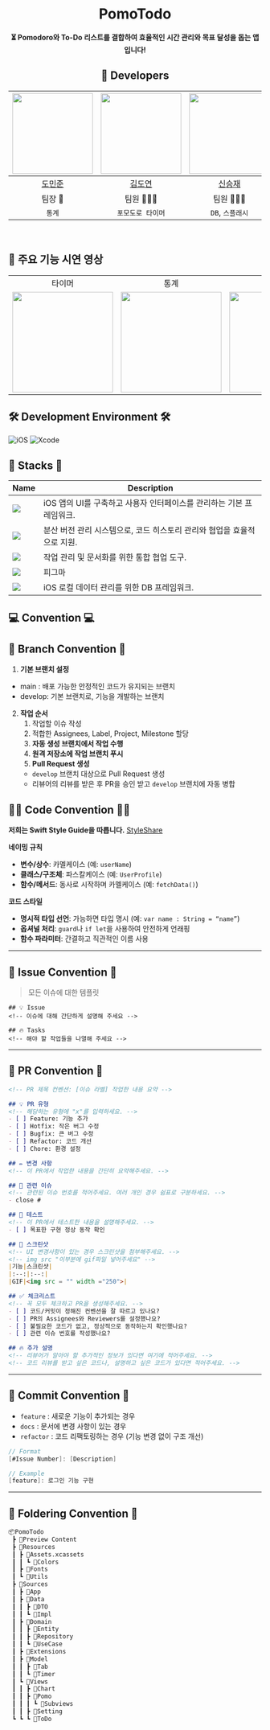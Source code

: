 <div align=center>

# PomoTodo
**⏳ Pomodoro와 To-Do 리스트를 결합하여 효율적인 시간 관리와 목표 달성을 돕는 앱입니다!**

## 🍎 Developers
<img width="160px" src="https://avatars.githubusercontent.com/u/132960058?v=4"/> | <img width="160px" src="https://avatars.githubusercontent.com/u/80318425?v=4"/> | <img width="160px" src="https://avatars.githubusercontent.com/u/68256612?v=4"/> | <img width="160px" src="https://avatars.githubusercontent.com/u/55975937?v=4"/> |
|:-----:|:-----:|:-----:|:-----:|
| [도민준](https://github.com/aado97) | [김도연](https://github.com/doyeonk429) | [신승재](https://github.com/Monfi98) | [심근웅](https://github.com/GeunwoongSim) |
|팀장 👑|팀원 👨🏻‍💻|팀원 👨🏻‍💻|팀원 👨🏻‍💻|
|`통계`|`포모도로 타이머`| `DB`, `스플래시` |`투두 리스트`, `세팅`|
</div>
<br/>

## 🎥 주요 기능 시연 영상

<table>
  <tr>
    <td align="center">타이머</td>
    <td align="center">통계</td>
    <td align="center">투두리스트</td>
    <td align="center">세팅</td>
  </tr>
  <tr>
    <td>
      <img src="" width="200">
    </td>
    <td>
      <img src="" width="200">
    </td>
    <td>
      <img src="" width="200">
    </td>
    <td>
      <img src="" width="200">
    </td>
  </tr>
</table>

## 🛠️ Development Environment 🛠️
![iOS](https://img.shields.io/badge/iOS-000000?style=for-the-badge&logo=ios&logoColor=white)
![Xcode](https://img.shields.io/badge/Xcode-007ACC?style=for-the-badge&logo=Xcode&logoColor=white)

## 🥞 Stacks 🥞
| Name          | Description   |
| ------------  | ------------- |
| <img src="https://img.shields.io/badge/Swift-F05138?style=flat&logo=Swift&logoColor=white"> | iOS 앱의 UI를 구축하고 사용자 인터페이스를 관리하는 기본 프레임워크.|
| <img src="https://img.shields.io/badge/-Git-F05032?style=flat&logo=git&logoColor=white"> | 분산 버전 관리 시스템으로, 코드 히스토리 관리와 협업을 효율적으로 지원.|
| <img src="https://img.shields.io/badge/-Notion-000000?style=flat&logo=notion&logoColor=white"> | 작업 관리 및 문서화를 위한 통합 협업 도구.|
| <img src="https://img.shields.io/badge/-figma-5856D6?style=flat&logo=figma&logoColor=white"> | 피그마 |
| <img src="https://img.shields.io/badge/Swift-252323?style=flat&logo=Swift&logoColor=white"> | iOS 로컬 데이터 관리를 위한 DB 프레임워크.|

## 💻 Convention 💻

## 🌲 Branch Convention 🌲
1. **기본 브랜치 설정**
- main : 배포 가능한 안정적인 코드가 유지되는 브랜치
- develop: 기본 브랜치로, 기능을 개발하는 브랜치

2. **작업 순서**
   1. 작업할 이슈 작성
   2. 적합한 Assignees, Label, Project, Milestone 할당
   3. **자동 생성 브랜치에서 작업 수행**
   4. **원격 저장소에 작업 브랜치 푸시**
   5. **Pull Request 생성**
   - `develop` 브랜치 대상으로 Pull Request 생성
   - 리뷰어의 리뷰를 받은 후 PR을 승인 받고 `develop` 브랜치에 자동 병합


## 🧑‍💻 Code Convention 🧑‍💻
**저희는 Swift Style Guide을 따릅니다.**
[StyleShare](https://github.com/StyleShare/swift-style-guide?tab=readme-ov-file#%EB%93%A4%EC%97%AC%EC%93%B0%EA%B8%B0-%EB%B0%8F-%EB%9D%84%EC%96%B4%EC%93%B0%EA%B8%B0)

**네이밍 규칙**

- **변수/상수**: 카멜케이스 (예: `userName`)
- **클래스/구조체**: 파스칼케이스 (예: `UserProfile`)
- **함수/메서드**: 동사로 시작하며 카멜케이스 (예: `fetchData()`)

 **코드 스타일**

- **명시적 타입 선언**: 가능하면 타입 명시 (예: `var name : String = “name”`)
- **옵셔널 처리**: `guard`나 `if let`을 사용하여 안전하게 언래핑
- **함수 파라미터**: 간결하고 직관적인 이름 사용
---
## 💬 Issue Convention 💬
> 모든 이슈에 대한 템플릿
```
## 💡 Issue
<!-- 이슈에 대해 간단하게 설명해 주세요 -->

## 🔥 Tasks
<!-- 해야 할 작업들을 나열해 주세요 -->
```
---
## 🫷 PR Convention 🫸
```markdown
<!-- PR 제목 컨벤션: [이슈 라벨] 작업한 내용 요약 -->

## 💡 PR 유형
<!-- 해당하는 유형에 "x"를 입력하세요. -->
- [ ] Feature: 기능 추가
- [ ] Hotfix: 작은 버그 수정
- [ ] Bugfix: 큰 버그 수정
- [ ] Refactor: 코드 개선
- [ ] Chore: 환경 설정

## ✏️ 변경 사항
<!-- 이 PR에서 작업한 내용을 간단히 요약해주세요. -->

## 🚨 관련 이슈
<!-- 관련된 이슈 번호를 적어주세요. 여러 개인 경우 쉼표로 구분하세요. -->
- close #

## 🧪 테스트
<!-- 이 PR에서 테스트한 내용을 설명해주세요. -->
- [ ] 목표한 구현 정상 동작 확인

## 🎨 스크린샷
<!-- UI 변경사항이 있는 경우 스크린샷을 첨부해주세요. -->
<!-- img src "이부분에 gif파일 넣어주세요" -->
|기능|스크린샷|
|:--:|:--:|
|GIF|<img src = "" width ="250">|

## ✅ 체크리스트
<!-- 꼭 모두 체크하고 PR을 생성해주세요. -->
- [ ] 코드/커밋이 정해진 컨벤션을 잘 따르고 있나요?
- [ ] PR의 Assignees와 Reviewers를 설정했나요?
- [ ] 불필요한 코드가 없고, 정상적으로 동작하는지 확인했나요?
- [ ] 관련 이슈 번호를 작성했나요?

## 🔥 추가 설명
<!-- 리뷰어가 알아야 할 추가적인 정보가 있다면 여기에 적어주세요. -->
<!-- 코드 리뷰를 받고 싶은 코드나, 설명하고 싶은 코드가 있다면 적어주세요. -->
```
---
## 🙏 Commit Convention 🙏

- `feature` : 새로운 기능이 추가되는 경우
- `docs` :  문서에 변경 사항이 있는 경우
- `refactor` : 코드 리팩토링하는 경우 (기능 변경 없이 구조 개선)

```swift
// Format
[#Issue Number]: [Description]

// Example
[feature]: 로그인 기능 구현
```
---
## 📁 Foldering Convention 📁
```markdown
📦PomoTodo
 ┣ 📂Preview Content
 ┣ 📂Resources
 ┃ ┣ 📂Assets.xcassets
 ┃ ┃ ┗ 📂Colors
 ┃ ┣ 📂Fonts
 ┃ ┗ 📂Utils
 ┣ 📂Sources
 ┃ ┣ 📂App
 ┃ ┣ 📂Data
 ┃ ┃ ┣ 📂DTO
 ┃ ┃ ┗ 📂Impl
 ┃ ┣ 📂Domain
 ┃ ┃ ┣ 📂Entity
 ┃ ┃ ┣ 📂Repository
 ┃ ┃ ┗ 📂UseCase
 ┃ ┣ 📂Extensions
 ┃ ┣ 📂Model
 ┃ ┃ ┣ 📂Tab
 ┃ ┃ ┗ 📂Timer
 ┃ ┗ 📂Views
 ┃ ┃ ┣ 📂Chart
 ┃ ┃ ┣ 📂Pomo
 ┃ ┃ ┃ ┗ 📂Subviews
 ┃ ┃ ┣ 📂Setting
 ┗ ┗ ┗ 📂ToDo
```
